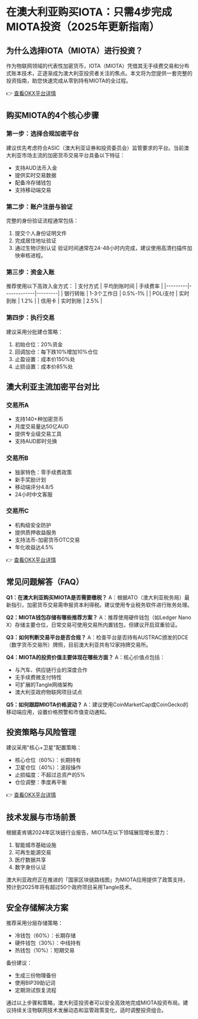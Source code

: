 # 在澳大利亚购买IOTA：只需4步完成MIOTA投资（2025年更新指南）

## 为什么选择IOTA（MIOTA）进行投资？

作为物联网领域的代表性加密货币，IOTA（MIOTA）凭借其无手续费交易和分布式账本技术，正逐渐成为澳大利亚投资者关注的焦点。本文将为您提供一套完整的投资指南，助您快速完成从零到持有MIOTA的全过程。

👉 [查看OKX平台详情](https://bit.ly/okx_welcome)

## 购买MIOTA的4个核心步骤

### 第一步：选择合规加密平台
建议优先考虑符合ASIC（澳大利亚证券和投资委员会）监管要求的平台。当前澳大利亚市场主流的加密货币交易平台具备以下特征：
- 支持AUD法币入金
- 提供实时交易数据
- 配备冷存储钱包
- 支持移动端交易

### 第二步：账户注册与验证
完整的身份验证流程通常包括：
1. 提交个人身份证明文件
2. 完成居住地址验证
3. 通过生物识别认证
验证时间通常在24-48小时内完成，建议使用高清扫描件加快审核进程。

### 第三步：资金入账
推荐使用以下高效入金方式：
| 支付方式 | 平均到账时间 | 手续费率 |
|---------|-------------|---------|
| 银行转账 | 1-3个工作日 | 0.5%-1% |
| POLi支付 | 实时到账    | 1.2%    |
| 信用卡  | 实时到账    | 2.5%    |

### 第四步：执行交易
建议采用分批建仓策略：
1. 初始仓位：20%资金
2. 回调加仓：每下跌10%增加10%仓位
3. 止盈设置：成本价150%处
4. 止损设置：成本价85%处

## 澳大利亚主流加密平台对比

### 交易所A
- 支持140+种加密货币
- 月度交易量达50亿AUD
- 提供专业级交易工具
- 支持AUD即时兑换

### 交易所B
- 独家特色：零手续费政策
- 新手奖励计划
- 移动端评分4.8/5
- 24小时中文客服

### 交易所C
- 机构级安全防护
- 提供质押收益服务
- 支持法币-加密货币OTC交易
- 年化收益达4.5%

👉 [查看OKX平台详情](https://bit.ly/okx_welcome)

## 常见问题解答（FAQ）

**Q1：在澳大利亚购买MIOTA是否需要缴税？**
A：根据ATO（澳大利亚税务局）最新指引，加密货币交易需申报资本利得税。建议使用专业税务软件进行账务处理。

**Q2：MIOTA钱包存储有哪些推荐方案？**
A：推荐使用硬件钱包（如Ledger Nano X）存储主要仓位，日常交易可使用交易所内置钱包，但建议开启双重验证。

**Q3：如何判断交易平台是否合规？**
A：检查平台是否持有AUSTRAC颁发的DCE（数字货币交易所）牌照，目前澳大利亚共有12家持牌交易所。

**Q4：MIOTA的投资价值主要体现在哪些方面？**
A：核心价值点包括：
- 与汽车、供应链行业的深度合作
- 无手续费微支付特性
- 可扩展的Tangle网络架构
- 澳大利亚政府物联网项目试点

**Q5：如何跟踪MIOTA价格波动？**
A：建议使用CoinMarketCap或CoinGecko的移动端应用，设置价格预警和市值变动通知。

## 投资策略与风险管理

建议采用"核心+卫星"配置策略：
- 核心仓位（60%）：长期持有
- 卫星仓位（40%）：波段操作
- 止损幅度：不超过总资产的5%
- 仓位调整：季度再平衡

👉 [查看OKX平台详情](https://bit.ly/okx_welcome)

## 技术发展与市场前景

根据麦肯锡2024年区块链行业报告，MIOTA在以下领域展现增长潜力：
1. 智能城市基础设施
2. 可再生能源交易
3. 医疗数据共享
4. 数字身份认证

澳大利亚政府正在推进的「国家区块链路线图」为MIOTA应用提供了政策支持，预计到2025年将有超过50个政府项目采用Tangle技术。

## 安全存储解决方案

推荐采用分层存储策略：
- 冷钱包（60%）：长期存储
- 硬件钱包（30%）：中线持有
- 热钱包（10%）：短期交易

备份建议：
- 生成三份物理备份
- 使用BIP39助记词
- 定期测试恢复流程

通过以上步骤和策略，澳大利亚投资者可以安全高效地完成MIOTA投资布局。建议持续关注物联网技术发展动态和监管政策变化，适时调整投资组合。